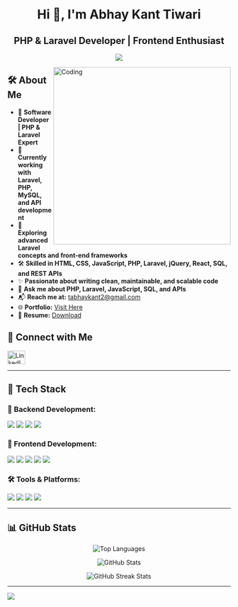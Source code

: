 <h1 align="center">Hi 👋, I'm Abhay Kant Tiwari</h1>
<h2 align="center">PHP & Laravel Developer | Frontend Enthusiast</h2>

<p align="center">
  <a href="https://github.com/DenverCoder1/readme-typing-svg">
    <img src="https://readme-typing-svg.demolab.com/?lines=PHP%20%7C%20Laravel%20%7C%20MySQL%20%7C%20React%20%7C%20API%20Development;Passionate%20about%20Clean%20Code%20and%20Scalable%20Solutions!&font=Fira%20Code&center=true&width=600&height=50&color=37bcf7&vCenter=true&size=22&pause=1000">
  </a>
</p>

<img align="right" alt="Coding" width="400" src="https://camo.githubusercontent.com/c1dcb74cc1c1835b1d716f5051499a2814c683c806b15f04b0eba492863703e9/68747470733a2f2f63646e2e6472696262626c652e636f6d2f75736572732f3733303730332f73637265656e73686f74732f363538313234332f6176656e746f2e676966"/>

## 🛠️ About Me

- 💼 **Software Developer | PHP & Laravel Expert**
- 🔧 **Currently working with Laravel, PHP, MySQL, and API development**
- 🌱 **Exploring advanced Laravel concepts and front-end frameworks**
- 🛠 **Skilled in HTML, CSS, JavaScript, PHP, Laravel, jQuery, React, SQL, and REST APIs**
- ✨ **Passionate about writing clean, maintainable, and scalable code**
- 💬 **Ask me about PHP, Laravel, JavaScript, SQL, and APIs**
- 📬 **Reach me at:** [tabhaykant2@gmail.com](mailto:tabhaykant2@gmail.com)
- 🌐 **Portfolio:** [Visit Here](https://abhay3366.github.io/)
- 📄 **Resume:** [Download](https://drive.google.com/file/d/1ydsMJ5_Hv13bOdlamRjg6VKlU2aAa8R2/view?usp=share_link)

## 🔗 Connect with Me

<p align="left">
  <a href="https://www.linkedin.com/in/abhaytiwari3366/" target="blank">
    <img align="center" src="https://raw.githubusercontent.com/rahuldkjain/github-profile-readme-generator/master/src/images/icons/Social/linked-in-alt.svg" alt="LinkedIn" height="30" width="40" />
  </a>
</p>

---

## 🚀 Tech Stack

### 🔹 Backend Development:
<div>
  <img src="https://img.shields.io/badge/PHP-777BB4?style=for-the-badge&logo=php&logoColor=white" />
  <img src="https://img.shields.io/badge/Laravel-FF2D20?style=for-the-badge&logo=laravel&logoColor=white" />
  <img src="https://img.shields.io/badge/MySQL-4479A1?style=for-the-badge&logo=mysql&logoColor=white" />
  <img src="https://img.shields.io/badge/API%20Development-0088CC?style=for-the-badge&logo=postman&logoColor=white" />
</div>

### 🎨 Frontend Development:
<div>
  <img src="https://img.shields.io/badge/HTML5-%23E34F26.svg?style=for-the-badge&logo=html5&logoColor=white" />
  <img src="https://img.shields.io/badge/CSS3-%231572B6.svg?style=for-the-badge&logo=css3&logoColor=white" />
  <img src="https://img.shields.io/badge/JavaScript-%23323330.svg?style=for-the-badge&logo=javascript&logoColor=%23F7DF1E" />
  <img src="https://img.shields.io/badge/jQuery-0769AD?style=for-the-badge&logo=jquery&logoColor=white" />
  <img src="https://img.shields.io/badge/React-20232A?style=for-the-badge&logo=react&logoColor=61DAFB" />
</div>

### 🛠 Tools & Platforms:
<div>
  <img src="https://img.shields.io/badge/Git-f44d27?style=for-the-badge&logo=git&logoColor=white" />
  <img src="https://img.shields.io/badge/GitHub-100000?style=for-the-badge&logo=github&logoColor=white" />
  <img src="https://img.shields.io/badge/Postman-FF6C37?style=for-the-badge&logo=postman&logoColor=white" />
  <img src="https://img.shields.io/badge/Vercel-%23000000.svg?style=for-the-badge&logo=vercel&logoColor=white" />
</div>

---

## 📊 GitHub Stats

<p align="center">
  <img src="https://github-readme-stats.vercel.app/api/top-langs/?username=abhay3366&layout=compact&langs_count=8&theme=react" alt="Top Languages" />
</p>

<p align="center">
  <img src="https://github-readme-stats.vercel.app/api?username=abhay3366&show_icons=true&theme=react&count_private=true" alt="GitHub Stats" />
</p>

<p align="center">
  <img src="https://github-readme-streak-stats.herokuapp.com?user=abhay3366&theme=react" alt="GitHub Streak Stats" />
</p>

---

<img src="https://raw.githubusercontent.com/Trilokia/Trilokia/379277808c61ef204768a61bbc5d25bc7798ccf1/bottom_header.svg" />  
